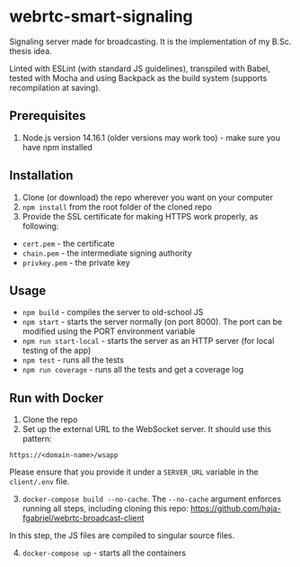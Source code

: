 # webrtc-smart-signaling
Signaling server made for broadcasting. It is the implementation of my B.Sc. thesis idea.

Linted with ESLint (with standard JS guidelines), transpiled with Babel, tested with Mocha and using Backpack as the build system (supports recompilation at saving).

## Prerequisites
1. Node.js version 14.16.1 (older versions may work too) - make sure you have npm installed

## Installation
1. Clone (or download) the repo wherever you want on your computer
2. ``npm install`` from the root folder of the cloned repo
3. Provide the SSL certificate for making HTTPS work properly, as following:
- ``cert.pem`` - the certificate
- ``chain.pem`` - the intermediate signing authority
- ``privkey.pem`` - the private key
## Usage
- ``npm build`` - compiles the server to old-school JS
- ``npm start`` - starts the server normally (on port 8000). The port can be modified using the PORT environment variable
- ``npm run start-local`` - starts the server as an HTTP server (for local testing of the app)
- ``npm test`` - runs all the tests
- ``npm run coverage`` - runs all the tests and get a coverage log 

## Run with Docker
1. Clone the repo
2. Set up the external URL to the WebSocket server. It should use this pattern:

```
https://<domain-name>/wsapp
```
Please ensure that you provide it under a `SERVER_URL` variable in the `client/.env` file.

3. `docker-compose build --no-cache`. The `--no-cache` argument enforces running all steps, including cloning this repo: https://github.com/haja-fgabriel/webrtc-broadcast-client

In this step, the JS files are compiled to singular source files.

4. `docker-compose up` - starts all the containers